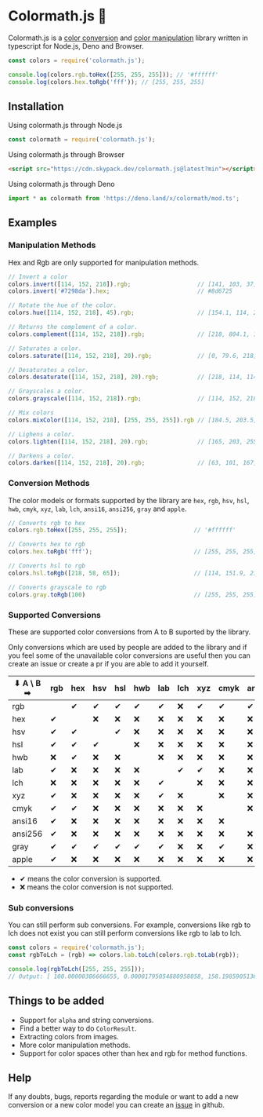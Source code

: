 # Colormath.js 🎨

Colormath.js is a [color conversion](#conversion-methods) and [color manipulation](#manipulation-methods) library written in typescript for Node.js, Deno and Browser.

```js
const colors = require('colormath.js');

console.log(colors.rgb.toHex([255, 255, 255])); // '#ffffff'
console.log(colors.hex.toRgb('fff')); // [255, 255, 255]
```

## Installation

Using colormath.js through Node.js

```js
const colormath = require('colormath.js');
```

Using colormath.js through Browser

```html
<script src="https://cdn.skypack.dev/colormath.js@latest?min"></script>
```

Using colormath.js through Deno

```js
import * as colormath from 'https://deno.land/x/colormath/mod.ts';
```

## Examples

### Manipulation Methods

Hex and Rgb are only supported for manipulation methods.

```js
// Invert a color
colors.invert([114, 152, 218]).rgb;                   // [141, 103, 37]
colors.invert('#7298da').hex;                         // #8d6725

// Rotate the hue of the color.
colors.hue([114, 152, 218], 45).rgb;                  // [154.1, 114, 218]

// Returns the complement of a color.
colors.complement([114, 152, 218]).rgb;               // [218, 804.1, 114]

// Saturates a color.
colors.saturate([114, 152, 218], 20).rgb;             // [0, 79.6, 218]

// Desaturates a color.
colors.desaturate([114, 152, 218], 20).rgb;           // [218, 114, 114]

// Grayscales a color.
colors.grayscale([114, 152, 218]).rgb;                // [114, 152, 218]

// Mix colors
colors.mixColor([114, 152, 218], [255, 255, 255]).rgb // [184.5, 203.5, 236.5]

// Lighens a color.
colors.lighten([114, 152, 218], 20).rgb;              // [165, 203, 255]

// Darkens a color.
colors.darken([114, 152, 218], 20).rgb;               // [63, 101, 167]
```

### Conversion Methods

The color models or formats supported by the library are `hex`, `rgb`, `hsv`, `hsl`, `hwb`, `cmyk`, `xyz`, `lab`, `lch`, `ansi16`, `ansi256`, `gray` and `apple`.

```js
// Converts rgb to hex
colors.rgb.toHex([255, 255, 255]);                   // '#ffffff'

// Converts hex to rgb
colors.hex.toRgb('fff');                             // [255, 255, 255]

// Converts hsl to rgb
colors.hsl.toRgb([218, 58, 65]);                     // [114, 151.9, 217.5]

// Converts grayscale to rgb
colors.gray.toRgb(100)                               // [255, 255, 255]
```

### Supported Conversions

These are supported color conversions from A to B suported by the library.

Only conversions which are used by people are added to the library and if you feel some of the unavailable color conversions are useful then you can create an issue or create a pr if you are able to add it yourself.

| ⬇ A \ B ➡  | rgb | hex | hsv | hsl | hwb | lab | lch | xyz | cmyk | ansi16 | ansi256 | gray | apple |
|---------|-----|-----|-----|-----|-----|-----|-----|-----|------|--------|---------|------|-------|
| rgb |  | ✔ | ✔ | ✔ | ✔ | ✔ | ❌ | ✔ | ✔ | ✔ | ✔ | ✔ | ✔ |
| hex | ✔ |  | ❌ | ❌ | ❌ | ❌ | ❌ | ❌ | ❌ | ❌ | ❌ | ❌ | ❌ |
| hsv | ✔ | ✔ |  | ✔ | ❌ | ❌ | ❌ | ❌ | ❌ | ❌ | ❌ | ❌ | ❌ |
| hsl | ✔ | ✔ | ✔ |  | ❌ | ❌ | ❌ | ❌ | ❌ | ❌ | ❌ | ❌ | ❌ |
| hwb | ❌ | ✔ | ❌ | ❌ |  | ❌ | ❌ | ❌ | ❌ | ❌ | ❌ | ❌ | ❌ |
| lab | ✔ | ❌ | ❌ | ❌ | ❌ |  | ✔ | ✔ | ❌ | ❌ | ❌ | ❌ | ❌ |
| lch | ❌ | ❌ | ❌ | ❌ | ❌ | ✔ |  | ❌ | ❌ | ❌ | ❌ | ❌ | ❌ |
| xyz | ✔ | ❌ | ❌ | ❌ | ❌ | ✔ | ❌ |  | ❌ | ❌ | ❌ | ❌ | ❌ |
| cmyk | ✔ | ✔ | ❌ | ❌ | ❌ | ❌ | ❌ | ❌ |  | ❌ | ❌ | ❌ | ❌ |
| ansi16 | ✔ | ❌ | ❌ | ❌ | ❌ | ❌ | ❌ | ❌ | ❌ |  | ❌ | ❌ | ❌ |
| ansi256 | ✔ | ❌ | ❌ | ❌ | ❌ | ❌ | ❌ | ❌ | ❌ | ❌ |  | ❌ | ❌ |
| gray | ✔ | ✔ | ✔ | ✔ | ✔ | ✔ | ❌ | ❌ | ✔ | ❌ | ❌ |  | ❌ |
| apple | ✔ | ❌ | ❌ | ❌ | ❌ | ❌ | ❌ | ❌ | ❌ | ❌ | ❌ | ❌ |  |

- ✔ means the color conversion is supported.
- ❌ means the color conversion is not supported.

### Sub conversions

You can still perform sub conversions. For example, conversions like rgb to lch does not exist you can still perform conversions like rgb to lab to lch.

```js
const colors = require('colormath.js');
const rgbToLch = (rgb) => colors.lab.toLch(colors.rgb.toLab(rgb));

console.log(rgbToLch([255, 255, 255])); 
// Output: [ 100.00000386666655, 0.00001795054880958058, 158.19859051364818 ]
```

## Things to be added

- Support for `alpha` and string conversions.
- Find a better way to do `ColorResult`.
- Extracting colors from images.
- More color manipulation methods.
- Support for color spaces other than hex and rgb for method functions.

## Help

If any doubts, bugs, reports regarding the module or want to add a new conversion or a new color model you can create an [issue](https://github.com/scientific-dev/colormath.js/issues) in github.
